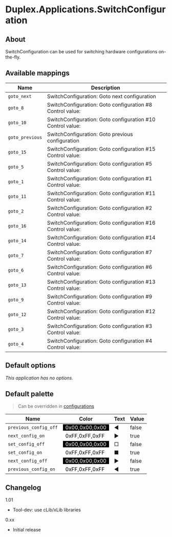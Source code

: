 # Duplex.Applications.SwitchConfiguration

## About

SwitchConfiguration can be used for switching hardware configurations on-the-fly.

## Available mappings
  

| Name       | Description   |
| -----------|---------------|  
|`goto_next`|SwitchConfiguration: Goto next configuration|  
|`goto_8`|SwitchConfiguration: Goto configuration #8<br>Control value: |  
|`goto_10`|SwitchConfiguration: Goto configuration #10<br>Control value: |  
|`goto_previous`|SwitchConfiguration: Goto previous configuration|  
|`goto_15`|SwitchConfiguration: Goto configuration #15<br>Control value: |  
|`goto_5`|SwitchConfiguration: Goto configuration #5<br>Control value: |  
|`goto_1`|SwitchConfiguration: Goto configuration #1<br>Control value: |  
|`goto_11`|SwitchConfiguration: Goto configuration #11<br>Control value: |  
|`goto_2`|SwitchConfiguration: Goto configuration #2<br>Control value: |  
|`goto_16`|SwitchConfiguration: Goto configuration #16<br>Control value: |  
|`goto_14`|SwitchConfiguration: Goto configuration #14<br>Control value: |  
|`goto_7`|SwitchConfiguration: Goto configuration #7<br>Control value: |  
|`goto_6`|SwitchConfiguration: Goto configuration #6<br>Control value: |  
|`goto_13`|SwitchConfiguration: Goto configuration #13<br>Control value: |  
|`goto_9`|SwitchConfiguration: Goto configuration #9<br>Control value: |  
|`goto_12`|SwitchConfiguration: Goto configuration #12<br>Control value: |  
|`goto_3`|SwitchConfiguration: Goto configuration #3<br>Control value: |  
|`goto_4`|SwitchConfiguration: Goto configuration #4<br>Control value: |  

## Default options 
  
*This application has no options.*  
    
## Default palette 
  
> Can be overridden in [configurations](../Configurations.md)

| Name          | Color|Text|Value|
| ------------- |------|----|-----|  
|`previous_config_off`|<div style="padding-left:0.5em;padding-right:0.5em; background-color:#000000; color: white">0x00,0x00,0x00</div>|◄|false|  
|`next_config_on`|<div style="padding-left:0.5em;padding-right:0.5em; background-color:#FFFFFF; color: black">0xFF,0xFF,0xFF</div>|►|true|  
|`set_config_off`|<div style="padding-left:0.5em;padding-right:0.5em; background-color:#000000; color: white">0x00,0x00,0x00</div>|□|false|  
|`set_config_on`|<div style="padding-left:0.5em;padding-right:0.5em; background-color:#FFFFFF; color: black">0xFF,0xFF,0xFF</div>|■|true|  
|`next_config_off`|<div style="padding-left:0.5em;padding-right:0.5em; background-color:#000000; color: white">0x00,0x00,0x00</div>|►|false|  
|`previous_config_on`|<div style="padding-left:0.5em;padding-right:0.5em; background-color:#FFFFFF; color: black">0xFF,0xFF,0xFF</div>|◄|true|  

## Changelog

1.01
- Tool-dev: use cLib/xLib libraries

0.xx 
- Initial release
